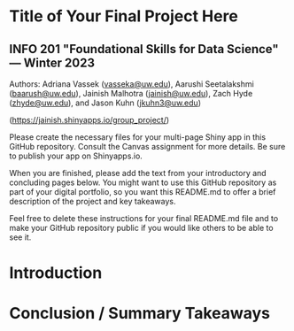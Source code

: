 # Title of Your Final Project Here 
## INFO 201 "Foundational Skills for Data Science" — Winter 2023

Authors: Adriana Vassek (vasseka@uw.edu), Aarushi Seetalakshmi (baarush@uw.edu), Jainish Malhotra (jainish@uw.edu), Zach Hyde (zhyde@uw.edu), and Jason Kuhn (jkuhn3@uw.edu)

(https://jainish.shinyapps.io/group_project/)

Please create the necessary files for your multi-page Shiny app in this GitHub repository. Consult the Canvas assignment for more details. Be sure to publish your app on Shinyapps.io.

When you are finished, please add the text from your introductory and concluding pages below. You might want to use this GitHub repository as part of your digital portfolio, so you want this README.md to offer a brief description of the project and key takeaways.

Feel free to delete these instructions for your final README.md file and to make your GitHub repository public if you would like others to be able to see it. 

# Introduction



# Conclusion / Summary Takeaways

